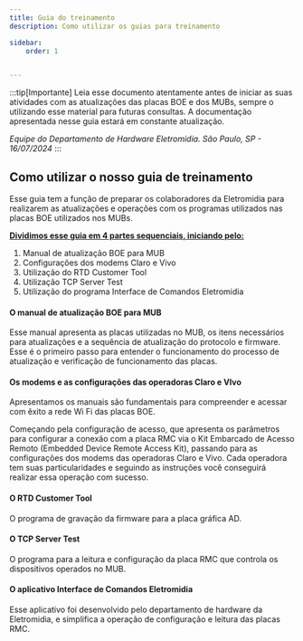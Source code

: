 ```yaml
---
title: Guia do treinamento
description: Como utilizar os guias para treinamento

sidebar:
    order: 1


---
```


[comment]: <> (Documentação online para o aplicativo Interface de Comando Eletromidia)
[comment]: <> (Criado por Alexandre de Abreu - alexandre.abreu@eletromidia.com.br)
[comment]: <> (Data : 17/06/2024)

 
:::tip[Importante]
Leia esse documento atentamente antes de iniciar as suas atividades com as atualizações das placas BOE e dos MUBs, sempre o utilizando esse material para futuras consultas. A documentação apresentada nesse guia estará em constante atualização.

<i>Equipe do Departamento de Hardware Eletromidia. 
São Paulo, SP  - 16/07/2024</i>
::: 

## Como utilizar o nosso guia de treinamento

Esse guia tem a função de preparar os colaboradores da Eletromidia para realizarem as atualizações e operações com os programas utilizados nas placas BOE utilizados nos MUBs.

<b><u>Dividimos esse guia em 4 partes sequenciais, iniciando pelo:</b></u>

1. Manual de atualização BOE para MUB
2. Configurações dos modems Claro e Vivo
3. Utilização do RTD Customer Tool
4. Utilização TCP Server Test
5. Utilização do programa Interface de Comandos Eletromidia 

#### O manual de atualização BOE para MUB

Esse manual apresenta as placas utilizadas no MUB, os itens necessários para atualizações e a sequência de atualização do protocolo e firmware. Esse é o primeiro passo para entender o funcionamento do processo de atualização e verificação de funcionamento das placas.

#### Os modems e as configurações das operadoras Claro e VIvo

Apresentamos os manuais são fundamentais para compreender e acessar com êxito a rede Wi Fi das placas BOE.

Começando pela configuração de acesso, que apresenta os parâmetros para configurar a conexão com a placa RMC via o Kit Embarcado de Acesso Remoto (Embedded Device Remote Access Kit), passando para as configurações dos modems das operadoras Claro e Vivo. Cada operadora tem suas particularidades e seguindo as instruções você conseguirá realizar essa operação com sucesso.

#### O RTD Customer Tool

O programa de gravação da firmware para a placa gráfica AD.

#### O TCP Server Test

O programa para a leitura e configuração da placa RMC que controla os dispositivos operados no MUB.

#### O aplicativo Interface de Comandos Eletromidia

Esse aplicativo foi desenvolvido pelo departamento de hardware da Eletromidia, e simplifica a operação de configuração e leitura das placas RMC.

